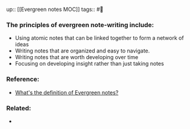 up:: [[Evergreen notes MOC]]
tags:: #🌳 

### The principles of evergreen note-writing include:
- Using atomic notes that can be linked together to form a network of ideas
- Writing notes that are organized and easy to navigate.
- Writing notes that are worth developing over time
- Focusing on developing insight rather than just taking notes

### Reference:
- [What's the definition of Evergreen notes?](https://www.perplexity.ai/search/8d63daa9-76bf-4939-94c2-3cb8be7a4f1a?s=c)

### Related:
- 